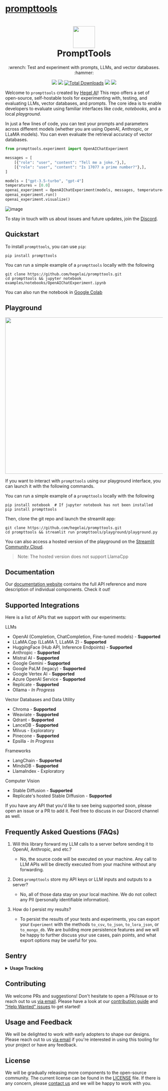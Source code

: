 # [prompttools](https://github.com/hegelai/prompttools)

<h1 align="center">
 <a href="https://hegel-ai.com">
 <picture>
  <source media="(prefers-color-scheme: dark)" srcset="img/hegel_ai_logo_dark.svg">
  <img height="70" src="img/hegel_ai_logo.svg">
 </picture>
 </a>
 <br>
 PromptTools
</h1>
<p align="center">
:wrench: Test and experiment with prompts, LLMs, and vector databases. :hammer:
<p align="center">
  <a href="http://prompttools.readthedocs.io/"><img src="https://img.shields.io/badge/View%20Documentation-Docs-yellow"></a>
  <a href="https://discord.gg/7KeRPNHGdJ"><img src="https://img.shields.io/badge/Join%20our%20community-Discord-blue"></a>
  <a href="https://pepy.tech/project/prompttools" target="_blank"><img src="https://static.pepy.tech/badge/prompttools" alt="Total Downloads"/></a>
  <a href="https://github.com/hegelai/prompttools"><img src="https://img.shields.io/github/stars/hegelai/prompttools" /></a>
  <a href="https://twitter.com/hegel_ai"><img src="https://img.shields.io/twitter/follow/Hegel_AI?style=social"></a>
</p>


Welcome to `prompttools` created by [Hegel AI](https://hegel-ai.com/)! This repo offers a set of open-source, self-hostable tools for experimenting with, testing, and evaluating LLMs, vector databases, and prompts. The core idea is to enable developers to evaluate using familiar interfaces like _code_, _notebooks_, and a local _playground_.

In just a few lines of code, you can test your prompts and parameters across different models (whether you are using
OpenAI, Anthropic, or LLaMA models). You can even evaluate the retrieval accuracy of vector databases.

```python
from prompttools.experiment import OpenAIChatExperiment

messages = [
    [{"role": "user", "content": "Tell me a joke."},],
    [{"role": "user", "content": "Is 17077 a prime number?"},],
]

models = ["gpt-3.5-turbo", "gpt-4"]
temperatures = [0.0]
openai_experiment = OpenAIChatExperiment(models, messages, temperature=temperatures)
openai_experiment.run()
openai_experiment.visualize()
```


![image](img/demo.gif)

To stay in touch with us about issues and future updates, join the [Discord](https://discord.gg/7KeRPNHGdJ).

## Quickstart

To install `prompttools`, you can use `pip`:

```
pip install prompttools
```

You can run a simple example of a `prompttools` locally with the following

```
git clone https://github.com/hegelai/prompttools.git
cd prompttools && jupyter notebook examples/notebooks/OpenAIChatExperiment.ipynb
```

You can also run the notebook in [Google Colab](https://colab.research.google.com/drive/1YVcpBew8EqbhXFN8P5NaFrOIqc1FKWeS?usp=sharing)

## Playground

<p align="center">
  <img src="img/playground.gif" width="1000" height="500">
</p>

If you want to interact with `prompttools` using our playground interface, you can launch it with the following commands.

You can run a simple example of a `prompttools` locally with the following

```
pip install notebook  # If jupyter notebook has not been installed
pip install prompttools
```

Then, clone the git repo and launch the streamlit app:

```
git clone https://github.com/hegelai/prompttools.git
cd prompttools && streamlit run prompttools/playground/playground.py
```

You can also access a hosted version of the playground on the [Streamlit Community Cloud](https://prompttools.streamlit.app/).

> Note: The hosted version does not support LlamaCpp

## Documentation

Our [documentation website](https://prompttools.readthedocs.io/en/latest/index.html) contains the full API reference
and more description of individual components. Check it out!

## Supported Integrations

Here is a list of APIs that we support with our experiments:

LLMs
- OpenAI (Completion, ChatCompletion, Fine-tuned models) - **Supported**
- LLaMA.Cpp (LLaMA 1, LLaMA 2) - **Supported**
- HuggingFace (Hub API, Inference Endpoints) - **Supported**
- Anthropic - **Supported**
- Mistral AI - **Supported**
- Google Gemini - **Supported**
- Google PaLM (legacy) - **Supported**
- Google Vertex AI - **Supported**
- Azure OpenAI Service - **Supported**
- Replicate - **Supported**
- Ollama - _In Progress_

Vector Databases and Data Utility
- Chroma - **Supported**
- Weaviate - **Supported**
- Qdrant - **Supported**
- LanceDB - **Supported**
- Milvus - Exploratory
- Pinecone - **Supported**
- Epsilla - _In Progress_

Frameworks
- LangChain - **Supported**
- MindsDB - **Supported**
- LlamaIndex - Exploratory

Computer Vision
- Stable Diffusion - **Supported**
- Replicate's hosted Stable Diffusion - **Supported**

If you have any API that you'd like to see being supported soon, please open an issue or
a PR to add it. Feel free to discuss in our Discord channel as well.

## Frequently Asked Questions (FAQs)

1. Will this library forward my LLM calls to a server before sending it to OpenAI, Anthropic, and etc.?
    - No, the source code will be executed on your machine. Any call to LLM APIs will be directly executed from your machine without any forwarding.

2. Does `prompttools` store my API keys or LLM inputs and outputs to a server?
    - No, all of those data stay on your local machine. We do not collect any PII (personally identifiable information).

3. How do I persist my results?
   -  To persist the results of your tests and experiments, you can export your `Experiment` with the methods `to_csv`,
      `to_json`, `to_lora_json`, or `to_mongo_db`. We are building more persistence features and we will be happy to further discuss your use cases, pain points, and what export
      options may be useful for you.

## Sentry
<details>
  <summary><b>Usage Tracking</b></summary>

Since we are changing our API rapidly, there are some errors caused by our negligence or out of date documentation.
To improve user experience, we collect data from normal package usage that helps us understand the
errors that are raised. This data is collected and sent to [Sentry](https://sentry.io/),
a third-party error tracking service, commonly used in open-source softwares. It only logs this library's own actions.

You can easily opt-out by defining an environment variable called `SENTRY_OPT_OUT`.

</details>

## Contributing

We welcome PRs and suggestions! Don't hesitate to open a PR/issue or to reach out to us [via email](mailto:team@hegel-ai.com).
Please have a look at our [contribution guide](CONTRIBUTING.md) and
["Help Wanted" issues](https://github.com/hegelai/prompttools/issues?q=is%3Aopen+is%3Aissue+label%3A%22help+wanted%22) to get started!

## Usage and Feedback

We will be delighted to work with early adopters to shape our designs. Please reach out to us [via email](mailto:team@hegel-ai.com) if you're
interested in using this tooling for your project or have any feedback.

## License

We will be gradually releasing more components to the open-source community. The current license can be found in the  [LICENSE](LICENSE) file. If there is any concern, please [contact us](mailto:eam@hegel-ai.com) and we will be happy to work with you.
